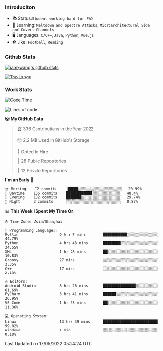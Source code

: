 ### Introduciton

- 📚 Status:`Student working hard for PhD`
- 🔎 Learning: `Meltdown and Spectre Attacks`, `Microarchitectural Side and Covert Channels`
- 🖥️ Languages: `C/C++`, `Java`, `Python`, `Vue.js`
- ⚽ Like: `Football`, `Reading`

### Github Stats

[![iamywang's github stats](https://github-readme-stats.vercel.app/api?username=iamywang&count_private=true&show_icons=true)]()

[![Top Langs](https://github-readme-stats.vercel.app/api/top-langs/?username=iamywang&layout=compact)]()

### Work Stats

<!--START_SECTION:waka-->
![Code Time](http://img.shields.io/badge/Code%20Time-319%20hrs%2057%20mins-blue)

![Lines of code](https://img.shields.io/badge/From%20Hello%20World%20I%27ve%20Written--40%20Thousand%20lines%20of%20code-blue)

**🐱 My GitHub Data** 

> 🏆 336 Contributions in the Year 2022
 > 
> 📦 2.2 MB Used in GitHub's Storage 
 > 
> 💼 Opted to Hire
 > 
> 📜 28 Public Repositories 
 > 
> 🔑 12 Private Repositories  
 > 
**I'm an Early 🐤** 

```text
🌞 Morning    72 commits     █████░░░░░░░░░░░░░░░░░░░░   20.99% 
🌆 Daytime    166 commits    ████████████░░░░░░░░░░░░░   48.4% 
🌃 Evening    102 commits    ███████░░░░░░░░░░░░░░░░░░   29.74% 
🌙 Night      3 commits      ░░░░░░░░░░░░░░░░░░░░░░░░░   0.87%

```


📊 **This Week I Spent My Time On** 

```text
⌚︎ Time Zone: Asia/Shanghai

💬 Programming Languages: 
Kotlin                   6 hrs 7 mins        ███████████░░░░░░░░░░░░░░   44.79% 
Python                   4 hrs 43 mins       ████████░░░░░░░░░░░░░░░░░   34.55% 
XML                      1 hr 28 mins        ██░░░░░░░░░░░░░░░░░░░░░░░   10.83% 
Groovy                   27 mins             ░░░░░░░░░░░░░░░░░░░░░░░░░   3.35% 
C++                      17 mins             ░░░░░░░░░░░░░░░░░░░░░░░░░   2.13%

🔥 Editors: 
Android Studio           8 hrs 26 mins       ███████████████░░░░░░░░░░   61.69% 
PyCharm                  3 hrs 41 mins       ██████░░░░░░░░░░░░░░░░░░░   26.95% 
VS Code                  1 hr 33 mins        ██░░░░░░░░░░░░░░░░░░░░░░░   11.36%

💻 Operating System: 
Linux                    13 hrs 39 mins      █████████████████████████   99.82% 
Windows                  1 min               ░░░░░░░░░░░░░░░░░░░░░░░░░   0.18%

```


 Last Updated on 17/05/2022 05:24:24 UTC
<!--END_SECTION:waka-->
